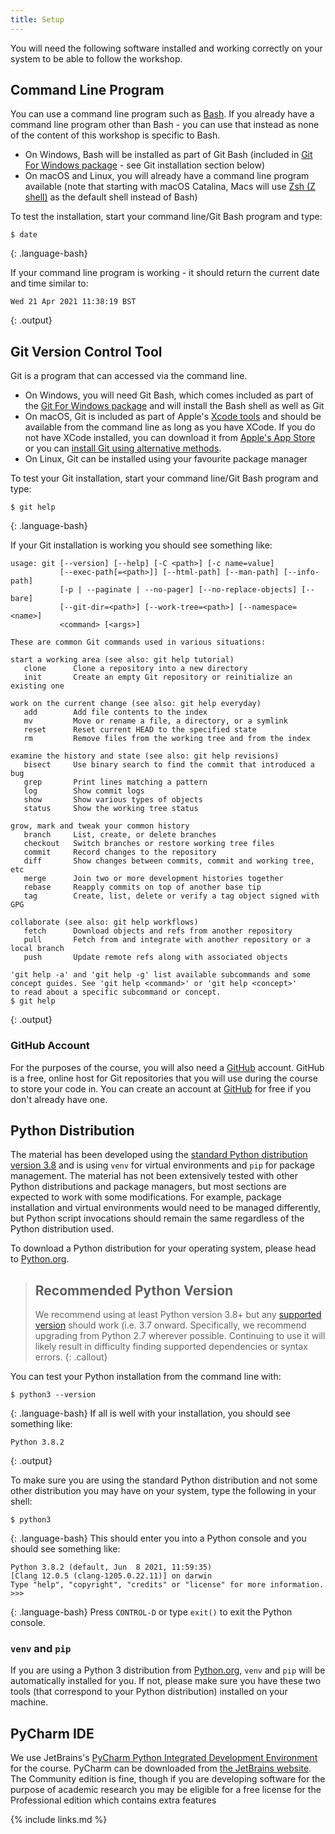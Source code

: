 ```yaml
---
title: Setup
---
```


You will need the following software installed and working correctly on your system to be able to follow the workshop.

## Command Line Program
You can use a command line program such as [Bash](https://www.gnu.org/software/bash/). 
If you already have a command line program other than Bash - you can use that 
instead as none of the content of this workshop is specific to Bash.
  - On Windows, Bash will be installed as part of Git Bash (included in [Git For Windows package](https://gitforwindows.org/) - see Git installation section below)  
  - On macOS and Linux, you will already have a command line program available (note that starting with macOS Catalina, 
Macs will use [Zsh (Z shell)](https://www.zsh.org/) as the default shell instead of Bash)

To test the installation, start your command line/Git Bash program and type:
~~~
$ date
~~~
{: .language-bash}

If your command line program is working - it should return the current date and time similar to:
~~~
Wed 21 Apr 2021 11:38:19 BST
~~~
{: .output}
  
## Git Version Control Tool
Git is a program that can accessed via the command line.

  - On Windows, you will need Git Bash, which comes included as part of the [Git For Windows package](https://gitforwindows.org/) and will 
  install the Bash shell as well as Git 
  - On macOS, Git is included as part of Apple's [Xcode tools](https://en.wikipedia.org/wiki/Xcode) 
and should be available from the command line as long as you have XCode. If you do not have XCode installed, you can download it from 
[Apple's App Store](https://apps.apple.com/us/app/xcode/id497799835?mt=12) or you can 
[install Git using alternative methods](https://git-scm.com/download/mac).
  - On Linux, Git can be installed using your favourite package manager

To test your Git installation, start your command line/Git Bash program and type:
~~~
$ git help
~~~
{: .language-bash}

If your Git installation is working you should see something like:
~~~
usage: git [--version] [--help] [-C <path>] [-c name=value]
           [--exec-path[=<path>]] [--html-path] [--man-path] [--info-path]
           [-p | --paginate | --no-pager] [--no-replace-objects] [--bare]
           [--git-dir=<path>] [--work-tree=<path>] [--namespace=<name>]
           <command> [<args>]

These are common Git commands used in various situations:

start a working area (see also: git help tutorial)
   clone      Clone a repository into a new directory
   init       Create an empty Git repository or reinitialize an existing one

work on the current change (see also: git help everyday)
   add        Add file contents to the index
   mv         Move or rename a file, a directory, or a symlink
   reset      Reset current HEAD to the specified state
   rm         Remove files from the working tree and from the index

examine the history and state (see also: git help revisions)
   bisect     Use binary search to find the commit that introduced a bug
   grep       Print lines matching a pattern
   log        Show commit logs
   show       Show various types of objects
   status     Show the working tree status

grow, mark and tweak your common history
   branch     List, create, or delete branches
   checkout   Switch branches or restore working tree files
   commit     Record changes to the repository
   diff       Show changes between commits, commit and working tree, etc
   merge      Join two or more development histories together
   rebase     Reapply commits on top of another base tip
   tag        Create, list, delete or verify a tag object signed with GPG

collaborate (see also: git help workflows)
   fetch      Download objects and refs from another repository
   pull       Fetch from and integrate with another repository or a local branch
   push       Update remote refs along with associated objects

'git help -a' and 'git help -g' list available subcommands and some
concept guides. See 'git help <command>' or 'git help <concept>'
to read about a specific subcommand or concept.
$ git help
~~~
{: .output}

### GitHub Account                     
For the purposes of the course, you will also need a [GitHub](https://github.com/) account. 
GitHub is a free, online host for Git repositories that you will use during the course to store your code in. 
You can create an account at [GitHub](https://github.com/) for free if you don't already have one.

## Python Distribution
The material has been developed using the [standard Python distribution version 3.8](https://www.python.org/downloads/) 
and is using `venv` for virtual environments and `pip` for package management. 
The material has not been extensively tested with other Python distributions and package managers, 
but most sections are expected to work with some modifications. 
For example, package installation and virtual environments would need to be managed differently, but Python script 
invocations should remain the same regardless of the Python distribution used.

To download a Python distribution for your operating system,
please head to [Python.org](https://www.python.org/downloads/).
>## Recommended Python Version
> We recommend using at least Python version 3.8+ but any [supported version](https://devguide.python.org/#status-of-python-branches) should work (i.e. 3.7 onward.
> Specifically, we recommend upgrading from Python 2.7 wherever possible. Continuing to use it will likely result in difficulty finding supported dependencies or syntax errors.
{: .callout}

You can 
test your Python installation from the command line with:
~~~
$ python3 --version
~~~
{: .language-bash}
If all is well with your installation, you should see something like:
~~~       
Python 3.8.2
~~~
{: .output}

To make sure you are using the standard Python distribution and not some other distribution you may have on your system, 
 type the following in your shell:
 ~~~
 $ python3
 ~~~
 {: .language-bash}
This should enter you into a Python console and you should see something like:
 ~~~
Python 3.8.2 (default, Jun  8 2021, 11:59:35) 
[Clang 12.0.5 (clang-1205.0.22.11)] on darwin
Type "help", "copyright", "credits" or "license" for more information.
>>> 
 ~~~
 {: .language-bash}
 Press `CONTROL-D` or type `exit()` to exit the Python console. 

### `venv` and `pip`
If you are using a Python 3 distribution from [Python.org](https://www.python.org/), 
`venv` and `pip` will be automatically installed for you. If not, please make sure you have these
two tools (that correspond to your Python distribution) installed on your machine.

## PyCharm IDE
We use JetBrains's [PyCharm Python Integrated Development Environment](https://www.jetbrains.com/pycharm) for the course. 
PyCharm can be downloaded from [the JetBrains website](https://www.jetbrains.com/pycharm/download).
The Community edition is fine, though if you are developing software for the purpose of academic research you may 
be eligible for a free license for the Professional edition which contains extra features
  
{% include links.md %}
